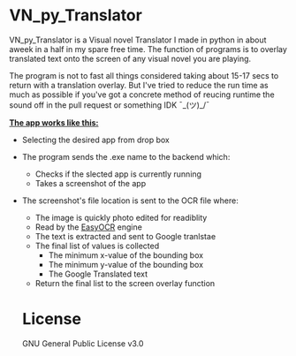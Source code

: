 # VN_py_Translator
VN_py_Translator is a Visual novel Translator I made in python in about aweek in a half in my spare free time. The function of programs is to overlay translated text onto the screen of any visual novel you are playing. 

The program is not to fast all things considered taking about 15-17 secs to return with a translation overlay. But I've tried to reduce the run time as much as possible if you've got a concrete method of reucing runtime the sound off in the pull request or something IDK ¯\_(ツ)_/¯

<ins>**The app works like this:**</ins>
* Selecting the desired app from drop box
* The program sends the .exe name to the backend which:
  * Checks if the slected app is currently running
  * Takes a screenshot of the app
* The screenshot's file location is sent to the OCR file where:
  * The image is quickly photo edited for readiblity
  * Read by the [EasyOCR](https://github.com/JaidedAI/EasyOCR) engine
  * The text is extracted and sent to Google tranlstae
  * The final list of values is collected
      * The minimum x-value of the bounding box
      * The minimum y-value of the bounding box
      * The Google Translated text
  * Return the final list to the screen overlay function

  # License
  GNU General Public License v3.0
